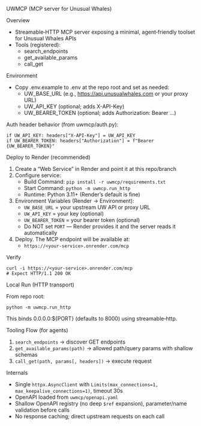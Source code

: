 UWMCP (MCP server for Unusual Whales)

Overview

- Streamable‑HTTP MCP server exposing a minimal, agent‑friendly toolset for Unusual Whales APIs
- Tools (registered):
  - search_endpoints
  - get_available_params
  - call_get

Environment

- Copy .env.example to .env at the repo root and set as needed:
  - UW_BASE_URL (e.g., https://api.unusualwhales.com or your proxy URL)
  - UW_API_KEY (optional; adds X-API-Key)
  - UW_BEARER_TOKEN (optional; adds Authorization: Bearer …)

Auth header behavior (from uwmcp/auth.py):
```
if UW_API_KEY: headers["X-API-Key"] = UW_API_KEY
if UW_BEARER_TOKEN: headers["Authorization"] = f"Bearer {UW_BEARER_TOKEN}"
```

Deploy to Render (recommended)

1) Create a “Web Service” in Render and point it at this repo/branch
2) Configure service:
   - Build Command: `pip install -r uwmcp/requirements.txt`
   - Start Command: `python -m uwmcp.run_http`
   - Runtime: Python 3.11+ (Render’s default is fine)
3) Environment Variables (Render → Environment):
   - `UW_BASE_URL` = your upstream UW API or proxy URL
   - `UW_API_KEY` = your key (optional)
   - `UW_BEARER_TOKEN` = your bearer token (optional)
   - Do NOT set `PORT` — Render provides it and the server reads it automatically
4) Deploy. The MCP endpoint will be available at:
   - `https://<your-service>.onrender.com/mcp`

Verify

```
curl -i https://<your-service>.onrender.com/mcp
# Expect HTTP/1.1 200 OK
```

Local Run (HTTP transport)

From repo root:
```
python -m uwmcp.run_http
```
This binds 0.0.0.0:${PORT} (defaults to 8000) using streamable‑http.

Tooling Flow (for agents)

1) `search_endpoints` → discover GET endpoints
2) `get_available_params(path)` → allowed path/query params with shallow schemas
3) `call_get(path, params[, headers])` → execute request

Internals

- Single `httpx.AsyncClient` with `Limits(max_connections=1, max_keepalive_connections=1)`, timeout 30s
- OpenAPI loaded from `uwmcp/openapi.yaml`
- Shallow OpenAPI registry (no deep `$ref` expansion), parameter/name validation before calls
- No response caching; direct upstream requests on each call


